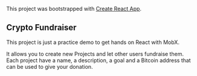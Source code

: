 This project was bootstrapped with [Create React App](https://github.com/facebookincubator/create-react-app).

## Crypto Fundraiser

This project is just a practice demo to get hands on React with MobX.

It allows you to create new Projects and let other users fundraise them. Each project have a name, a description, a goal and a Bitcoin address that can be used to give your donation.